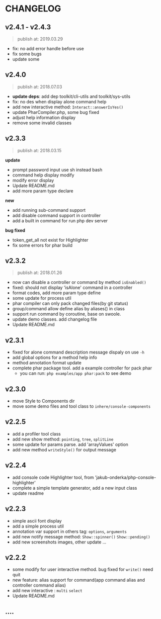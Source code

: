 # CHANGELOG

## v2.4.1 - v2.4.3

> publish at: 2019.03.29

- fix: no add error handle before use
- fix some bugs
- update some

## v2.4.0

> publish at: 2018.07.03

- **update deps**: add dep toolkit/cli-utils and toolkit/sys-utils
- fix: no des when display alone command help
- add new interactive method: `Interact::answerIsYes()`
- update PharCompiler.php, some bug fixed
- adjust help information display
- remove some invalid classes

## v2.3.3

> publish at: 2018.03.15

**update**

- prompt password input use sh instead bash
- command help display modify
- modify error display
- Update README.md
- add more param type declare 

**new**

- add running sub-command support
- add disable command support in controller
- add a built in command for run php dev server

**bug fixed**

- token_get_all not exist for Highlighter
- fix some errors for phar build

## v2.3.2

> publish at: 2018.01.26

- now can disable a controller or command by method `isEnabled()`
- fixed: should not display 'isAlone' command in a controller
- format codes, add more param type define
- some update for process util
- phar compiler can only pack changed files(by git status)
- group/command allow define alias by aliases() in class
- support run command by coroutine, base on swoole.
- update demo classes. add changelog file
- Update README.md

## v2.3.1

- fixed for alone command description message dispaly on use `-h`
- add global options for a method help info
- method annotation format update
- complete phar package tool. add a example controller for pack phar
    - you can run: `php examples/app phar:pack` to see demo

   
## v2.3.0

- move Style to Components dir
- move some demo files and tool class to `inhere/console-components`

## v2.2.5

- add a profiler tool class
- add new show method: `pointing`, `tree`, `splitLine`
- some update for params parse. add 'arrayValues' option
- add new method `writeStyle()` for output message

## v2.2.4

- add console code Highlighter tool, from 'jakub-onderka/php-console-highlighter'
- complete a simple template generator, add a new input class
- update readme

## v2.2.3

- simple ascii font display
- add a simple process util
- annotation var support in others tag: `options`,  `arguments`
- add new notify message method: `Show::spinner()` `Show::pending()`
- add new screenshots images, other update ...

## v2.2.2

- some modify for user interactive method. bug fixed for `write()` need quit
- new feature: alias support for command(app command alias and controller command alias)
- add new interactive : `multi` `select`
- Update README.md

## ....
